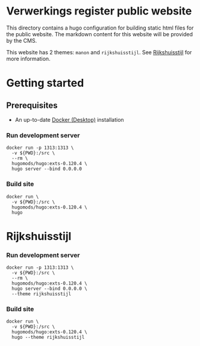 # Verwerkings register public website

This directory contains a hugo configuration for building static html files for the public website. The markdown content for this website will be provided by the CMS.

This website has 2 themes: `manon` and `rijkshuisstijl`. See [Rijkshuisstijl](#Rijkshuisstijl) for more information.

# Getting started

## Prerequisites

-   An up-to-date [Docker (Desktop)](https://www.docker.com/products/docker-desktop/) installation

### Run development server

```
docker run -p 1313:1313 \
  -v ${PWD}:/src \
  --rm \
  hugomods/hugo:exts-0.120.4 \
  hugo server --bind 0.0.0.0
```

### Build site

```
docker run \
  -v ${PWD}:/src \
  hugomods/hugo:exts-0.120.4 \
  hugo
```

# Rijkshuisstijl

### Run development server

```
docker run -p 1313:1313 \
  -v ${PWD}:/src \
  --rm \
  hugomods/hugo:exts-0.120.4 \
  hugo server --bind 0.0.0.0 \
  --theme rijkshuisstijl
```

### Build site

```
docker run \
  -v ${PWD}:/src \
  hugomods/hugo:exts-0.120.4 \
  hugo --theme rijkshuisstijl
```
